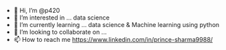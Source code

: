 - 👋 Hi, I’m @p420
- 👀 I’m interested in ... data science
- 🌱 I’m currently learning ... data science & Machine learning using python
- 💞️ I’m looking to collaborate on ...
- 📫 How to reach me https://www.linkedin.com/in/prince-sharma9988/

<!---
p420/p420 is a ✨ special ✨ repository because its `README.md` (this file) appears on your GitHub profile.
You can click the Preview link to take a look at your changes.
--->
